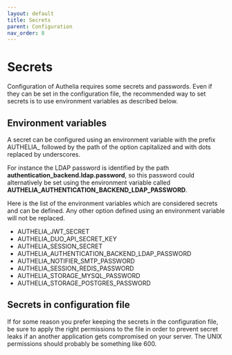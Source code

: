 ```yaml
---
layout: default
title: Secrets
parent: Configuration
nav_order: 8
---
```


# Secrets

Configuration of Authelia requires some secrets and passwords.
Even if they can be set in the configuration file, the recommended
way to set secrets is to use environment variables as described
below.

## Environment variables

A secret can be configured using an environment variable with the
prefix AUTHELIA_ followed by the path of the option capitalized
and with dots replaced by underscores.

For instance the LDAP password is identified by the path
**authentication_backend.ldap.password**, so this password could
alternatively be set using the environment variable called
**AUTHELIA_AUTHENTICATION_BACKEND_LDAP_PASSWORD**.

Here is the list of the environment variables which are considered
secrets and can be defined. Any other option defined using an
environment variable will not be replaced.

* AUTHELIA_JWT_SECRET
* AUTHELIA_DUO_API_SECRET_KEY
* AUTHELIA_SESSION_SECRET
* AUTHELIA_AUTHENTICATION_BACKEND_LDAP_PASSWORD
* AUTHELIA_NOTIFIER_SMTP_PASSWORD
* AUTHELIA_SESSION_REDIS_PASSWORD
* AUTHELIA_STORAGE_MYSQL_PASSWORD
* AUTHELIA_STORAGE_POSTGRES_PASSWORD

## Secrets in configuration file

If for some reason you prefer keeping the secrets in the configuration
file, be sure to apply the right permissions to the file in order to
prevent secret leaks if an another application gets compromised on your
server. The UNIX permissions should probably be something like 600.
